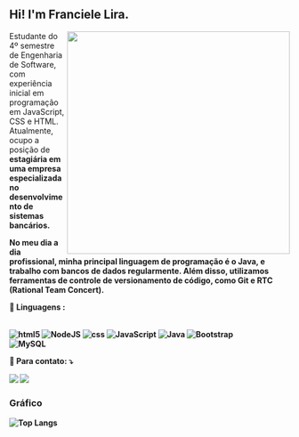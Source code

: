 ## Hi! I'm Franciele Lira. 
<img src="https://encrypted-tbn0.gstatic.com/images?q=tbn:ANd9GcTT5tqPKcgceDR9pRDr7dXwcX7SQ_RGjhMe8Q&usqp=CAU" min-width="400px" max-width="400px" width="400px" align="right">

<p align="left"> 
 Estudante do 4º semestre de Engenharia de Software, com experiência inicial em programação em JavaScript, CSS e HTML. Atualmente, ocupo a posição de <strong> estagiária <strong> em uma empresa especializada no desenvolvimento de sistemas bancários.

No meu dia a dia profissional, minha principal linguagem de programação é o Java, e trabalho com bancos de dados regularmente. Além disso, utilizamos ferramentas de controle de versionamento de código, como Git e RTC (Rational Team Concert).
</p>

<p align="left">
  🦄 <strong> Linguagens </strong>: <div style="display: inline_block"><br/>
  <img align="center" alt ="html5" src="https://img.shields.io/badge/HTML-239120?style=for-the-badge&logo=html5&logoColor=white" />
    <img align="center" alt ="NodeJS" src="https://img.shields.io/badge/Node.js-43853D?style=for-the-badge&logo=node.js&logoColor=white" />
  <img align="center" alt ="css" src="https://img.shields.io/badge/CSS-239120?&style=for-the-badge&logo=css3&logoColor=white" />
  <img align="center" alt ="JavaScript" src="https://img.shields.io/badge/JavaScript-F7DF1E?style=for-the-badge&logo=javascript&logoColor=black" />
  <img align="center" alt ="Java" src="https://img.shields.io/badge/Java-ED8B00?style=for-the-badge&logo=openjdk&logoColor=white" />
   <img align="center" alt ="Bootstrap" src="https://img.shields.io/badge/Bootstrap-563D7C?style=for-the-badge&logo=bootstrap&logoColor=white" />
  <br>
   <img align="center" alt ="MySQL" src="https://img.shields.io/badge/MySQL-00000F?style=for-the-badge&logo=mysql&logoColor=white" />
</p>


<p align="left">
💌 <strong> Para contato:</strong> ⤵️
</p>

<p align="left">
  <a href="#" alt="Gmail">
  <img src="https://img.shields.io/badge/-Gmail-FF0000?style=flat-square&labelColor=FF0000&logo=gmail&logoColor=white&link=[francielelira48@gmail.com](https://mail.google.com/mail/u/0/#inbox)" /></a>
  <img src="https://img.shields.io/badge/-Linkedin-0e76a8?style=flat-square&logo=Linkedin&logoColor=white&link=[LINK-DO-SEU-LINKEDIN](https://www.linkedin.com/in/franciele-lira/)" /></a>

  
</p>

### Gráfico

![Top Langs](https://github-readme-stats.vercel.app/api/top-langs/?username=Franciele-Lira&layout=compact)
